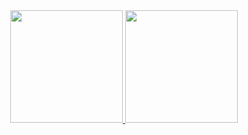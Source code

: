 <div align="center">
  <a href="https://github.com/apolofreitas">
    <img height="180em" src="https://github-readme-stats.vercel.app/api?username=apolofreitas&show_icons=true&include_all_commits=true&count_private=true"/>
    <img height="180em" src="https://github-readme-stats.vercel.app/api/top-langs/?username=apolofreitas&layout=compact"/>
  </a>
</div>

